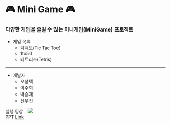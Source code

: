 # :video_game: Mini Game :video_game:

### 다양한 게임을 즐길 수 있는 미니게임(MiniGame) 프로젝트

* 게임 목록
  * 틱택토(Tic Tac Toe)
  * 1to50
  * 테트리스(Tetris)

---

* 개발자
  * 오성택
  * 이주희
  * 박승재
  * 전우진

실행 영상
<a href="https://www.youtube.com/watch?v=H-rmzGcL-4U">
    <img src="http://img.shields.io/badge/-YouTube-FF0000?style=flat&logo=YouTube&link=https://www.youtube.com/watch?v=H-rmzGcL-4U"
         style="height:auto;margin-left:12px;margin-right:12px;"/>
</a>
<br>
PPT
[Link](https://docs.google.com/presentation/d/1bom6g2m4zUFi2oJN9aR6UBkKoq2UoXB20i0KzvBDHLg/edit#slide=id.gf4eecea4da_0_36)
